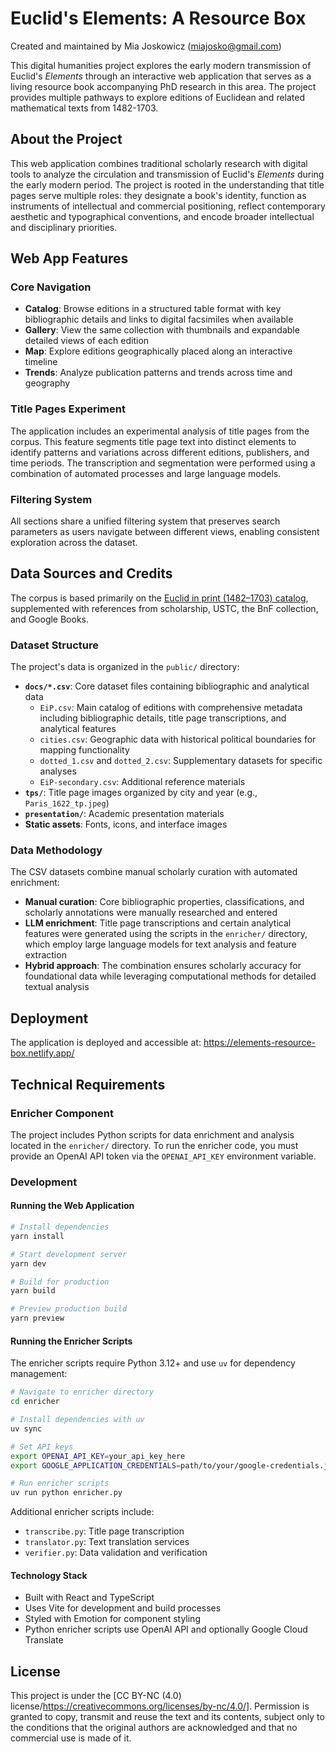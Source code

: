 # Euclid's Elements: A Resource Box

Created and maintained by Mia Joskowicz (miajosko@gmail.com)

This digital humanities project explores the early modern transmission of Euclid's _Elements_ through an interactive web application that serves as a living resource book accompanying PhD research in this area. The project provides multiple pathways to explore editions of Euclidean and related mathematical texts from 1482-1703.

## About the Project

This web application combines traditional scholarly research with digital tools to analyze the circulation and transmission of Euclid's _Elements_ during the early modern period. The project is rooted in the understanding that title pages serve multiple roles: they designate a book's identity, function as instruments of intellectual and commercial positioning, reflect contemporary aesthetic and typographical conventions, and encode broader intellectual and disciplinary priorities.

## Web App Features

### Core Navigation

- **Catalog**: Browse editions in a structured table format with key bibliographic details and links to digital facsimiles when available
- **Gallery**: View the same collection with thumbnails and expandable detailed views of each edition
- **Map**: Explore editions geographically placed along an interactive timeline
- **Trends**: Analyze publication patterns and trends across time and geography

### Title Pages Experiment

The application includes an experimental analysis of title pages from the corpus. This feature segments title page text into distinct elements to identify patterns and variations across different editions, publishers, and time periods. The transcription and segmentation were performed using a combination of automated processes and large language models.

### Filtering System

All sections share a unified filtering system that preserves search parameters as users navigate between different views, enabling consistent exploration across the dataset.

## Data Sources and Credits

The corpus is based primarily on the [Euclid in print (1482–1703) catalog](https://bibsoc.org.uk/euclid-print-1482-1703/), supplemented with references from scholarship, USTC, the BnF collection, and Google Books.

### Dataset Structure

The project's data is organized in the `public/` directory:

- **`docs/*.csv`**: Core dataset files containing bibliographic and analytical data
  - `EiP.csv`: Main catalog of editions with comprehensive metadata including bibliographic details, title page transcriptions, and analytical features
  - `cities.csv`: Geographic data with historical political boundaries for mapping functionality
  - `dotted_1.csv` and `dotted_2.csv`: Supplementary datasets for specific analyses
  - `EiP-secondary.csv`: Additional reference materials
- **`tps/`**: Title page images organized by city and year (e.g., `Paris_1622_tp.jpeg`)
- **`presentation/`**: Academic presentation materials
- **Static assets**: Fonts, icons, and interface images

### Data Methodology

The CSV datasets combine manual scholarly curation with automated enrichment:

- **Manual curation**: Core bibliographic properties, classifications, and scholarly annotations were manually researched and entered
- **LLM enrichment**: Title page transcriptions and certain analytical features were generated using the scripts in the `enricher/` directory, which employ large language models for text analysis and feature extraction
- **Hybrid approach**: The combination ensures scholarly accuracy for foundational data while leveraging computational methods for detailed textual analysis

## Deployment

The application is deployed and accessible at: https://elements-resource-box.netlify.app/

## Technical Requirements

### Enricher Component

The project includes Python scripts for data enrichment and analysis located in the `enricher/` directory. To run the enricher code, you must provide an OpenAI API token via the `OPENAI_API_KEY` environment variable.

### Development

#### Running the Web Application

```bash
# Install dependencies
yarn install

# Start development server
yarn dev

# Build for production
yarn build

# Preview production build
yarn preview
```

#### Running the Enricher Scripts

The enricher scripts require Python 3.12+ and use `uv` for dependency management:

```bash
# Navigate to enricher directory
cd enricher

# Install dependencies with uv
uv sync

# Set API keys
export OPENAI_API_KEY=your_api_key_here
export GOOGLE_APPLICATION_CREDENTIALS=path/to/your/google-credentials.json

# Run enricher scripts
uv run python enricher.py
```

Additional enricher scripts include:

- `transcribe.py`: Title page transcription
- `translator.py`: Text translation services
- `verifier.py`: Data validation and verification

#### Technology Stack

- Built with React and TypeScript
- Uses Vite for development and build processes
- Styled with Emotion for component styling
- Python enricher scripts use OpenAI API and optionally Google Cloud Translate

## License

This project is under the [CC BY-NC (4.0) license/https://creativecommons.org/licenses/by-nc/4.0/]. Permission is granted to copy, transmit and reuse the text and its contents, subject only to the conditions that the original authors are acknowledged and that no commercial use is made of it.

